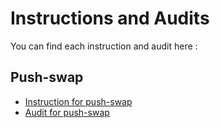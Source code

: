 # Instructions and Audits

You can find each instruction and audit here :

## Push-swap

- [Instruction for push-swap](https://github.com/01-edu/public/tree/master/subjects/push-swap)
- [Audit for push-swap](https://github.com/01-edu/public/tree/master/subjects/push-swap/audit)